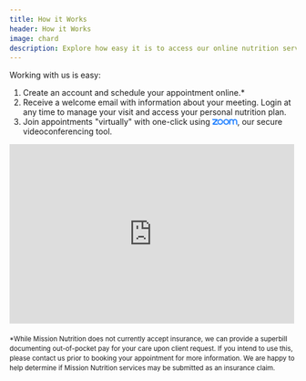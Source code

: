```yaml
---
title: How it Works
header: How it Works
image: chard
description: Explore how easy it is to access our online nutrition services.
---
```


Working with us is easy:

1. Create an account and schedule your appointment online.*
2. Receive a welcome email with information about your meeting. Login at any time to manage your visit and access your personal nutrition plan.
3. Join appointments "virtually" with one-click using [<img src="/images/zoom.png" height="10px">](https://www.zoom.us/join), our secure videoconferencing tool.

<iframe width="500" height="315" src="https://www.youtube.com/embed/LzhIdpRjiFM" frameborder="0" allowfullscreen></iframe>

<small>*While Mission Nutrition does not currently accept insurance, we can provide a superbill documenting out-of-pocket pay for your care upon client request. If you intend to use this, please contact us prior to booking your appointment for more information. We are happy to help determine if Mission Nutrition services may be submitted as an insurance claim.</small>
